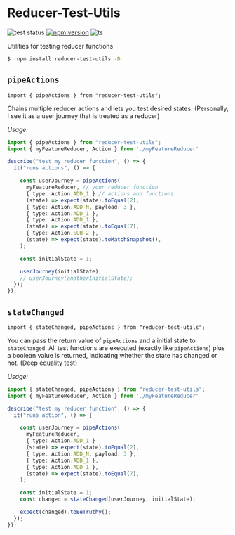 # Reducer-Test-Utils

![test status](https://travis-ci.com/christianheyn/reducer-test-utils.svg?branch=main "See the test status from travis-ci")
[![npm version](https://badge.fury.io/js/reducer-test-utils.svg)](https://badge.fury.io/js/reducer-test-utils)
![ts](https://badgen.net/badge/-/TypeScript?icon=typescript&label&labelColor=blue&color=555555)

Utilities for testing reducer functions

```sh
$  npm install reducer-test-utils -D
```

## `pipeActions`

`import { pipeActions } from "reducer-test-utils";`

Chains multiple reducer actions and lets you test desired states.
(Personally, I see it as a user journey that is treated as a reducer)

*Usage:*
```ts
import { pipeActions } from "reducer-test-utils";
import { myFeatureReducer, Action } from './myFeatureReducer'

describe("test my reducer function", () => {
  it("runs actions", () => {

    const userJourney = pipeActions(
      myFeatureReducer, // your reducer function
      { type: Action.ADD_1 } // actions and functions
      (state) => expect(state).toEqual(2),
      { type: Action.ADD_N, payload: 3 },
      { type: Action.ADD_1 },
      { type: Action.ADD_1 },
      (state) => expect(state).toEqual(7),
      { type: Action.SUB_2 },
      (state) => expect(state).toMatchSnapshot(),
    );

    const initialState = 1;

    userJourney(initialState);
    // userJourney(anotherInitialState);
  });
});
```

## `stateChanged`

`import { stateChanged, pipeActions } from "reducer-test-utils";`

You can pass the return value of `pipeActions` and a initial state to `stateChanged`.
All test functions are executed (exactly like `pipeActions`)
plus a boolean value is returned, indicating whether the state has changed or not.
(Deep equality test)

*Usage:*
```ts
import { stateChanged, pipeActions } from "reducer-test-utils";
import { myFeatureReducer, Action } from './myFeatureReducer'

describe("test my reducer function", () => {
  it("runs action", () => {

    const userJourney = pipeActions(
      myFeatureReducer,
      { type: Action.ADD_1 }
      (state) => expect(state).toEqual(2),
      { type: Action.ADD_N, payload: 3 },
      { type: Action.ADD_1 },
      { type: Action.ADD_1 },
      (state) => expect(state).toEqual(7),
    );

    const initialState = 1;
    const changed = stateChanged(userJourney, initialState);

    expect(changed).toBeTruthy();
  });
});
```
